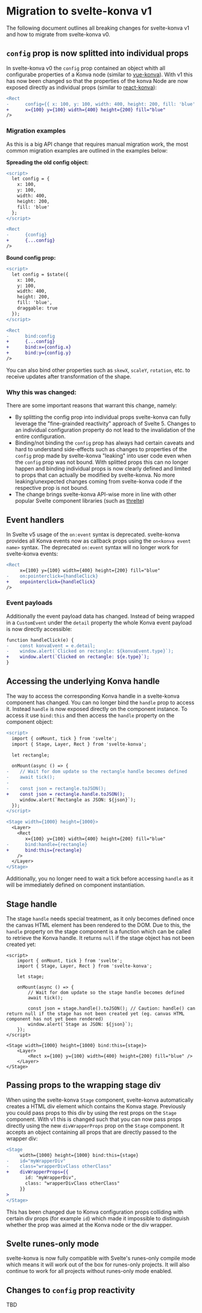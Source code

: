 # Migration to svelte-konva v1

The following document outlines all breaking changes for svelte-konva v1 and how to migrate from svelte-konva v0.

## `config` prop is now splitted into individual props

In svelte-konva v0 the `config` prop contained an object whith all configurabe properties of a Konva node (similar to [vue-konva](https://github.com/konvajs/vue-konva)). With v1 this has now been changed so that the properties of the konva Node are now exposed directly as individual props (similar to [react-konva](https://github.com/konvajs/react-konva)):

```diff
<Rect
-      config={{ x: 100, y: 100, width: 400, height: 200, fill: 'blue' }}
+      x={100} y={100} width={400} height={200} fill="blue"
/>
```

### Migration examples

As this is a big API change that requires manual migration work, the most common migration examples are outlined in the examples below:

**Spreading the old config object:**

```diff
<script>
  let config = {
    x: 100,
    y: 100,
    width: 400,
    height: 200,
    fill: 'blue'
  };
</script>

<Rect
-      {config}
+      {...config}
/>
```

**Bound config prop:**

```diff
<script>
  let config = $state({
    x: 100,
    y: 100,
    width: 400,
    height: 200,
    fill: 'blue',
    draggable: true
  });
</script>

<Rect
-      bind:config
+      {...config}
+      bind:x={config.x}
+      bind:y={config.y}
/>
```

You can also bind other properties such as `skewX`, `scaleY`, `rotation`, etc. to receive updates after transformation of the shape.

### Why this was changed:

There are some important reasons that warrant this change, namely:

- By splitting the config prop into individual props svelte-konva can fully leverage the "fine-grainded reactivity" approach of Svelte 5. Changes to an individual configuration property do not lead to the invalidation of the entire configuration.
- Binding/not binding the `config` prop has always had certain caveats and hard to understand side-effects such as changes to properties of the `config` prop made by svelte-konva "leaking" into user code even when the `config` prop was not bound. With splitted props this can no longer happen and binding individual props is now clearly defined and limited to props that can actually be modified by svelte-konva. No more leaking/unexpected changes coming from svelte-konva code if the respective prop is not bound.
- The change brings svelte-konva API-wise more in line with other popular Svelte component libraries (such as [threlte](https://github.com/threlte/threlte))

## Event handlers

In Svelte v5 usage of the `on:event` syntax is deprecated. svelte-konva provides all Konva events now as callback props using the `on<konva event name>` syntax. The deprecated `on:event` syntax will no longer work for svelte-konva events:

```diff
<Rect
     x={100} y={100} width={400} height={200} fill="blue"
-    on:pointerclick={handleClick}
+    onpointerclick={handleClick}
/>
```

### Event payloads

Additionally the event payload data has changed. Instead of being wrapped in a `CustomEvent` under the `detail` property the whole Konva event payload is now directly accessible:

```diff
function handleClick(e) {
-    const konvaEvent = e.detail;
-    window.alert(`Clicked on rectangle: ${konvaEvent.type}`);
+    window.alert(`Clicked on rectangle: ${e.type}`);
}
```

## Accessing the underlying Konva handle

The way to access the corresponding Konva handle in a svelte-konva component has changed. You can no longer bind the `handle` prop to access it. Instead `handle` is now exposed directly on the component instance. To access it use `bind:this` and then access the `handle` property on the component object:

```diff
<script>
  import { onMount, tick } from 'svelte';
  import { Stage, Layer, Rect } from 'svelte-konva';

  let rectangle;

  onMount(async () => {
-    // Wait for dom update so the rectangle handle becomes defined
-    await tick();
-
-    const json = rectangle.toJSON();
+    const json = rectangle.handle.toJSON();
     window.alert(`Rectangle as JSON: ${json}`);
  });
</script>

<Stage width={1000} height={1000}>
  <Layer>
    <Rect
       x={100} y={100} width={400} height={200} fill="blue"
-      bind:handle={rectangle}
+      bind:this={rectangle}
    />
  </Layer>
</Stage>
```

Additionally, you no longer need to wait a tick before accessing `handle` as it will be immediately defined on component instantiation.

## Stage handle

The stage `handle` needs special treatment, as it only becomes defined once the canvas HTML element has been rendered to the DOM. Due to this, the `handle` property on the stage component is a function which can be called to retrieve the Konva handle. It returns `null` if the stage object has not been created yet:

```svelte
<script>
	import { onMount, tick } from 'svelte';
	import { Stage, Layer, Rect } from 'svelte-konva';

	let stage;

	onMount(async () => {
		// Wait for dom update so the stage handle becomes defined
		await tick();

		const json = stage.handle().toJSON(); // Caution: handle() can return null if the stage has not been created yet (eg. canvas HTML component has not yet been rendered)
		window.alert(`Stage as JSON: ${json}`);
	});
</script>

<Stage width={1000} height={1000} bind:this={stage}>
	<Layer>
		<Rect x={100} y={100} width={400} height={200} fill="blue" />
	</Layer>
</Stage>
```

## Passing props to the wrapping stage div

When using the svelte-konva `Stage` component, svelte-konva automatically creates a HTML div element which contains the Konva stage. Previously you could pass props to this div by using the rest props on the `Stage` component. With v1 this is changed such that you can now pass props directly using the new `divWrapperProps` prop on the `Stage` component. It accepts an object containing all props that are directly passed to the wrapper div:

```diff
<Stage
     width={1000} height={1000} bind:this={stage}
-    id="myWrapperDiv"
-    class="wrapperDivClass otherClass"
+    divWrapperProps={{
       id: "myWrapperDiv",
       class: "wrapperDivClass otherClass"
     }}
>
</Stage>
```

This has been changed due to Konva configuration props colliding with certain div props (for example `id`) which made it impossible to distinguish whether the prop was aimed at the Konva node or the div wrapper.

## Svelte runes-only mode

svelte-konva is now fully compatible with Svelte's runes-only compile mode which means it will work out of the box for runes-only projects. It will also continue to work for all projects without runes-only mode enabled.

## Changes to `config` prop reactivity

TBD
